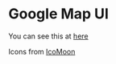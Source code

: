 Google Map UI
====

You can see this at [here](http://himu62.github.io/13_googlemap/)

Icons from [IcoMoon](https://icomoon.io/app/#/select)
